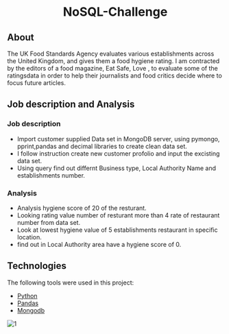 <h1 align="center">NoSQL-Challenge</h1>


## About ##

The UK Food Standards Agency evaluates various establishments across the United Kingdom, and gives them a food hygiene rating. I am contracted by the editors of a food magazine, Eat Safe, Love , to evaluate some of the ratingsdata in order to help their journalists and food critics decide where to focus future articles.

## Job description and Analysis ##
### Job description
* Import customer supplied Data set in MongoDB server, using pymongo, pprint,pandas and decimal libraries to create clean data set. 
* I follow instruction create new customer profolio and input the excisting data set.
* Using query find out differnt Business type, Local Authority Name and establishments number.

### Analysis
* Analysis hygiene score of 20 of the resturant. 
* Looking rating value number of resturant more than 4 rate of restaurant number from data set.   
* Look at lowest hygiene value of 5 establishments restaurant in specific location.
* find out in Local Authority area have a hygiene score of 0.

## Technologies ##

The following tools were used in this project:

- [Python](https://www.python.org/)
- [Pandas](https://pandas.pydata.org/)
- [Mongodb](https://www.mongodb.com/)


![1](https://user-images.githubusercontent.com/119981450/227742013-107b427f-d65f-45e4-9c3a-cf75bbac39b4.png)

